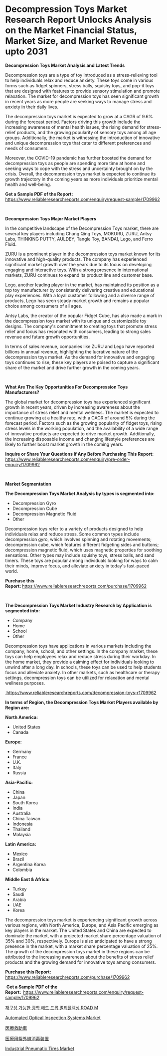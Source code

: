 <p><h1>Decompression Toys Market Research Report Unlocks Analysis on the Market Financial Status, Market Size, and Market Revenue upto 2031</h1></p><p><strong>Decompression Toys Market Analysis and Latest Trends</strong></p>
<p><p>Decompression toys are a type of toy introduced as a stress-relieving tool to help individuals relax and reduce anxiety. These toys come in various forms such as fidget spinners, stress balls, squishy toys, and pop-it toys that are designed with features to provide sensory stimulation and promote relaxation. The market for decompression toys has seen significant growth in recent years as more people are seeking ways to manage stress and anxiety in their daily lives.</p><p>The decompression toys market is expected to grow at a CAGR of 9.6% during the forecast period. Factors driving this growth include the increasing awareness of mental health issues, the rising demand for stress-relief products, and the growing popularity of sensory toys among all age groups. Additionally, the market is witnessing the introduction of innovative and unique decompression toys that cater to different preferences and needs of consumers.</p><p>Moreover, the COVID-19 pandemic has further boosted the demand for decompression toys as people are spending more time at home and seeking ways to cope with the stress and uncertainty brought on by the crisis. Overall, the decompression toys market is expected to continue its growth trajectory in the coming years as more individuals prioritize mental health and well-being.</p></p>
<p><strong>Get a Sample PDF of the Report:&nbsp;</strong> <a href="https://www.reliableresearchreports.com/enquiry/request-sample/1709962">https://www.reliableresearchreports.com/enquiry/request-sample/1709962</a></p>
<p>&nbsp;</p>
<p><strong>Decompression Toys Major Market Players</strong></p>
<p><p>In the competitive landscape of the Decompression Toys market, there are several key players including Chang Qing Toys, MOKURU, ZURU, Antsy Labs, THINKING PUTTY, AULDEY, Tangle Toy, BANDAI, Lego, and Ferro Fluid.</p><p>ZURU is a prominent player in the decompression toys market known for its innovative and high-quality products. The company has experienced significant market growth over the years due to its focus on developing engaging and interactive toys. With a strong presence in international markets, ZURU continues to expand its product line and customer base.</p><p>Lego, another leading player in the market, has maintained its position as a top toy manufacturer by consistently delivering creative and educational play experiences. With a loyal customer following and a diverse range of products, Lego has seen steady market growth and remains a popular choice among consumers of all ages.</p><p>Antsy Labs, the creator of the popular Fidget Cube, has also made a mark in the decompression toys market with its unique and customizable toy designs. The company's commitment to creating toys that promote stress relief and focus has resonated with consumers, leading to strong sales revenue and future growth opportunities.</p><p>In terms of sales revenue, companies like ZURU and Lego have reported billions in annual revenue, highlighting the lucrative nature of the decompression toys market. As the demand for innovative and engaging toys continues to rise, these key players are poised to capture a significant share of the market and drive further growth in the coming years.</p></p>
<p>&nbsp;</p>
<p><strong>What Are The Key Opportunities For Decompression Toys Manufacturers?</strong></p>
<p><p>The global market for decompression toys has experienced significant growth in recent years, driven by increasing awareness about the importance of stress relief and mental wellness. The market is expected to continue growing at a healthy rate, with a CAGR of around 5% during the forecast period. Factors such as the growing popularity of fidget toys, rising stress levels in the working population, and the availability of a wide range of innovative products are expected to drive market growth. Additionally, the increasing disposable income and changing lifestyle preferences are likely to further boost market growth in the coming years.</p></p>
<p><strong>Inquire or Share Your Questions If Any Before Purchasing This Report:</strong> <a href="https://www.reliableresearchreports.com/enquiry/pre-order-enquiry/1709962">https://www.reliableresearchreports.com/enquiry/pre-order-enquiry/1709962</a></p>
<p>&nbsp;</p>
<p><strong>Market Segmentation</strong></p>
<p><strong>The Decompression Toys Market Analysis by types is segmented into:</strong></p>
<p><ul><li>Decompression Gyro</li><li>Decompression Cube</li><li>Decompression Magnetic Fluid</li><li>Other</li></ul></p>
<p><p>Decompression toys refer to a variety of products designed to help individuals relax and reduce stress. Some common types include decompression gyro, which involves spinning and rotating movements; decompression cube, which features different fidgeting sides and buttons; decompression magnetic fluid, which uses magnetic properties for soothing sensations. Other types may include squishy toys, stress balls, and sand timers. These toys are popular among individuals looking for ways to calm their minds, improve focus, and alleviate anxiety in today's fast-paced world.</p></p>
<p><strong>Purchase this Report:&nbsp;</strong><a href="https://www.reliableresearchreports.com/purchase/1709962">https://www.reliableresearchreports.com/purchase/1709962</a></p>
<p>&nbsp;</p>
<p><strong>The Decompression Toys Market Industry Research by Application is segmented into:</strong></p>
<p><ul><li>Company</li><li>Home</li><li>School</li><li>Other</li></ul></p>
<p><p>Decompression toys have applications in various markets including the company, home, school, and other settings. In the company market, these toys can help employees relax and reduce stress during their workday. In the home market, they provide a calming effect for individuals looking to unwind after a long day. In schools, these toys can be used to help students focus and alleviate anxiety. In other markets, such as healthcare or therapy settings, decompression toys can be utilized for relaxation and mental wellness purposes.</p></p>
<p><a href="https://www.reliableresearchreports.com/decompression-toys-r1709962">&nbsp;https://www.reliableresearchreports.com/decompression-toys-r1709962</a></p>
<p><strong>In terms of Region, the Decompression Toys Market Players available by Region are:</strong></p>
<p>
    <p> <strong> North America: </strong>
        <ul>
            <li>United States</li>
            <li>Canada</li>
        </ul>
        </p> 
    <p> <strong> Europe: </strong>
        <ul>
            <li>Germany</li>
            <li>France</li>
            <li>U.K.</li>
            <li>Italy</li>
            <li>Russia</li>
        </ul>
        </p> 
    <p> <strong> Asia-Pacific: </strong>
        <ul>
            <li>China</li>
            <li>Japan</li>
            <li>South Korea</li>
            <li>India</li>
            <li>Australia</li>
            <li>China Taiwan</li>
            <li>Indonesia</li>
            <li>Thailand</li>
            <li>Malaysia</li>
        </ul>
        </p> 
    <p> <strong> Latin America: </strong>
        <ul>
            <li>Mexico</li>
            <li>Brazil</li>
            <li>Argentina Korea</li>
            <li>Colombia</li>
        </ul>
        </p> 
    <p> <strong> Middle East & Africa: </strong>
        <ul>
            <li>Turkey</li>
            <li>Saudi</li>
            <li>Arabia</li>
            <li>UAE</li>
            <li>Korea</li>
        </ul>
    </p>
    </p>
<p><p>The decompression toys market is experiencing significant growth across various regions, with North America, Europe, and Asia Pacific emerging as key players in the market. The United States and China are expected to dominate the market, with a projected market share percentage valuation of 35% and 30%, respectively. Europe is also anticipated to have a strong presence in the market, with a market share percentage valuation of 25%. The growth of the decompression toys market in these regions can be attributed to the increasing awareness about the benefits of stress relief products and the growing demand for innovative toys among consumers.</p></p>
<p><strong>Purchase this Report: </strong><a href="https://www.reliableresearchreports.com/purchase/1709962">https://www.reliableresearchreports.com/purchase/1709962</a></p>
<p>&nbsp;<strong>Get a Sample PDF of the Report:&nbsp;&nbsp;</strong><a href="https://www.reliableresearchreports.com/enquiry/request-sample/1709962">https://www.reliableresearchreports.com/enquiry/request-sample/1709962</a></p>
<p><strong></strong></p>
<p><p><a href="https://github.com/erwindropdead54/Market-Research-Report-List-1/blob/main/5422739123356.md">재구성 가능한 광학 애드 드롭 멀티플렉싱 ROAD M</a></p><p><a href="https://github.com/JeanneSawayn2023/Market-Research-Report-List-1/blob/main/automated-optical-inspection-systems-market.md">Automated Optical Inspection Systems Market</a></p><p><a href="https://github.com/hardee896/Market-Research-Report-List-1/blob/main/2177277126127.md">医療救助車</a></p><p><a href="https://github.com/Andrewones2023/Market-Research-Report-List-1/blob/main/9466965126128.md">医療用紫外線消毒装置</a></p><p><a href="https://github.com/Whitneyboyettebo9kiw7yr13/Market-Research-Report-List-2/blob/main/industrial-pneumatic-tires-market.md">Industrial Pneumatic Tires Market</a></p></p>